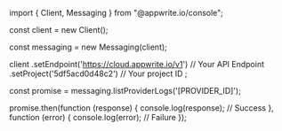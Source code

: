import { Client,  Messaging } from "@appwrite.io/console";

const client = new Client();

const messaging = new Messaging(client);

client
    .setEndpoint('https://cloud.appwrite.io/v1') // Your API Endpoint
    .setProject('5df5acd0d48c2') // Your project ID
;

const promise = messaging.listProviderLogs('[PROVIDER_ID]');

promise.then(function (response) {
    console.log(response); // Success
}, function (error) {
    console.log(error); // Failure
});